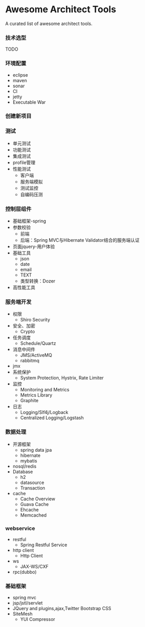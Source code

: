 # Awesome Architect Tools
A curated list of awesome architect tools.


### 技术选型
TODO

### 环境配置
- eclipse
- maven
- sonar
- CI
- jetty
- Executable War

### 创建新项目


### 测试

- 单元测试
- 功能测试
- 集成测试
- profile管理
- 性能测试
  - 客户端
  - 服务端模拟
  - 测试监控
  - 自编码压测
 
### 控制层组件
- 基础框架-spring
- 参数校验
  - 前端
  - 后端：Spring MVC与Hibernate Validator结合的服务端认证
- 页面jquery-用户体验
- 基础工具
  - json
  - date
  - email
  - TEXT
  - 类型转换：Dozer
- 高性能工具
  
### 服务端开发
- 权限
  - Shiro Security
- 安全、加密
  - Crypto
- 任务调度
  - Schedule/Quartz
- 消息中间件
  - JMS/ActiveMQ
  - rabbitmq
- jmx
- 系统保护
  - System Protection, Hystrix, Rate Limiter
- 监控
  - Monitoring and Metrics
  - Metrics Library
  - Graphite
- 日志
  - Logging/Slf4j/Logback
  - Centralized Logging/Logstash

### 数据处理
- 开源框架
  - spring data jpa
  - hibernate
  - mybatis
- nosql/redis
- Database
  - h2
  - datasource
  - Transaction
- cache
  - Cache Overview
  - Guava Cache
  - Ehcache
  - Memcached

### webservice
- restful
  - Spring Restful Service
- http client
  - Http Client
- ws
  - JAX-WS/CXF
- rpc(dubbo)

### 基础框架
- spring mvc
- jsp/jstl/servlet
- JQuery and plugins,ajax,Twitter Bootstrap CSS
- SiteMesh
  - YUI Compressor
